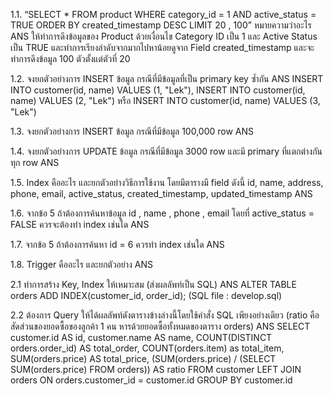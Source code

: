 1.1. “SELECT * FROM product WHERE category_id = 1 AND active_status = TRUE ORDER BY created_timestamp DESC LIMIT 20 , 100” หมายความว่าอะไร
ANS ให้ทำการดึงข้อมูลของ Product ด้วยเงื่อนไข Category ID เป็น 1 และ Active Status เป็น TRUE และทำการเรียงลำดับจากมากไปหาน้อยดูจาก Field created_timestamp และจะทำการดึงข้อมูล 100 ตัวตั้งแต่ตัวที่ 20

1.2. จงยกตัวอย่างการ INSERT ข้อมูล กรณีที่มีข้อมูลที่เป็น primary key ซ้ำกัน
ANS INSERT INTO customer(id, name) VALUES (1, "Lek"), INSERT INTO customer(id, name) VALUES (2, "Lek") หรือ INSERT INTO customer(id, name) VALUES (3, "Lek")

1.3. จงยกตัวอย่างการ INSERT ข้อมูล กรณีที่มีข้อมูล 100,000 row
ANS 

1.4. จงยกตัวอย่างการ UPDATE ข้อมูล กรณีที่มีข้อมูล 3000 row และมี primary ที่แตกต่างกันทุก row
ANS

1.5. Index คืออะไร และยกตัวอย่างวิธีการใช้งาน โดยมีตารางมี field ดังนี้ id, name, address, phone, email, active_status, created_timestamp, updated_timestamp
ANS 

1.6. จากข้อ 5 ถ้าต้องการค้นหาข้อมูล id , name , phone , email โดยที่ active_status = FALSE ควรจะต้องทำ index เช่นใด
ANS 

1.7. จากข้อ 5 ถ้าต้องการค้นหา id = 6 ควรทำ index เช่นใด
ANS 

1.8. Trigger คืออะไร และยกตัวอย่าง
ANS

2.1 ทำการสร้าง Key, Index ให้เหมาะสม (ส่งผลลัพท์เป็น SQL)
ANS ALTER TABLE orders ADD INDEX(customer_id, order_id); (SQL file : develop.sql)

2.2 ต้องการ Query ให้ได้ผลลัพท์ดังตารางข้างล่างนี้โดยใช้คำสั่ง SQL เพียงอย่างเดียว (ratio คือสัดส่วนของยอดซื้อของลูกค้า 1 คน หารด้วยยอดซื้อทั้งหมดของตาราง orders)
ANS SELECT customer.id AS id, customer.name AS name, COUNT(DISTINCT orders.order_id) AS total_order, COUNT(orders.item) as total_item, SUM(orders.price) AS total_price, (SUM(orders.price) / (SELECT SUM(orders.price) FROM orders)) AS ratio
FROM customer 
LEFT JOIN orders ON orders.customer_id = customer.id
GROUP BY customer.id


